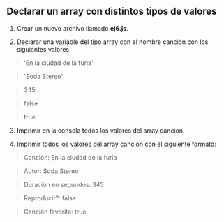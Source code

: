 ## Declarar un array con distintos tipos de valores

1) Crear un nuevo archivo llamado **ej6.js**.

2) Declarar una variable del tipo array con el nombre cancion con los siguientes valores.
> 'En la ciudad de la furia'

> 'Soda Stereo'

> 345

> false

> true

3) Imprimir en la consola todos los valores del array cancion.

4) Imprimir todos los valores del array cancion con el siguiente formato:

> Canción: En la ciudad de la furia

> Autor: Soda Stereo

> Duración en segundos: 345

> Reproducir?: false

> Canción favorita: true
